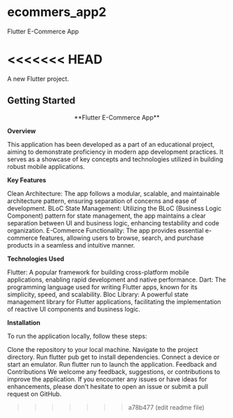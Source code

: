# ecommers_app2
Flutter E-Commerce App

<<<<<<< HEAD
=======
A new Flutter project.

## Getting Started

<center>**Flutter E-Commerce App**</center>

**Overview**

This application has been developed as a part of an educational project, aiming to demonstrate proficiency in modern app development practices. It serves as a showcase of key concepts and technologies utilized in building robust mobile applications.

**Key Features**

Clean Architecture: The app follows a modular, scalable, and maintainable architecture pattern, ensuring separation of concerns and ease of development.
BLoC State Management: Utilizing the BLoC (Business Logic Component) pattern for state management, the app maintains a clear separation between UI and business logic, enhancing testability and code organization.
E-Commerce Functionality: The app provides essential e-commerce features, allowing users to browse, search, and purchase products in a seamless and intuitive manner.

**Technologies Used**

Flutter: A popular framework for building cross-platform mobile applications, enabling rapid development and native performance.
Dart: The programming language used for writing Flutter apps, known for its simplicity, speed, and scalability.
Bloc Library: A powerful state management library for Flutter applications, facilitating the implementation of reactive UI components and business logic.

**Installation**

To run the application locally, follow these steps:

Clone the repository to your local machine.
Navigate to the project directory.
Run flutter pub get to install dependencies.
Connect a device or start an emulator.
Run flutter run to launch the application.
Feedback and Contributions
We welcome any feedback, suggestions, or contributions to improve the application. If you encounter any issues or have ideas for enhancements, please don't hesitate to open an issue or submit a pull request on GitHub.
>>>>>>> a78b477 (edit readme file)
